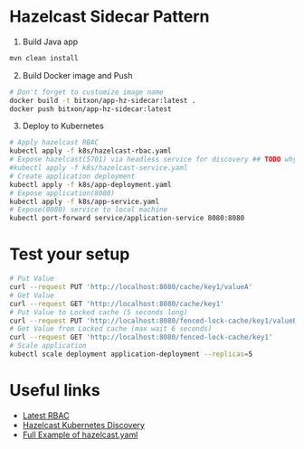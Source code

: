 # Hazelcast Sidecar Pattern

1. Build Java app
```bash
mvn clean install
```

2. Build Docker image and Push
```bash
# Don't forget to customize image name
docker build -t bitxon/app-hz-sidecar:latest .
docker push bitxon/app-hz-sidecar:latest
```

3. Deploy to Kubernetes
```bash
# Apply hazelcast RBAC
kubectl apply -f k8s/hazelcast-rbac.yaml
# Expose hazelcast(5701) via headless service for discovery ## TODO why we do NOT need it ???
#kubectl apply -f k8s/hazelcast-service.yaml
# Create application deployment
kubectl apply -f k8s/app-deployment.yaml
# Expose application(8080)
kubectl apply -f k8s/app-service.yaml
# Expose(8080) service to local machine
kubectl port-forward service/application-service 8080:8080
```


# Test your setup
```bash
# Put Value
curl --request PUT 'http://localhost:8080/cache/key1/valueA'
# Get Value
curl --request GET 'http://localhost:8080/cache/key1'
# Put Value to Locked cache (5 seconds long)
curl --request PUT 'http://localhost:8080/fenced-lock-cache/key1/valueB'
# Get Value from Locked cache (max wait 6 seconds)
curl --request GET 'http://localhost:8080/fenced-lock-cache/key1'
# Scale application
kubectl scale deployment application-deployment --replicas=5
```

# Useful links

- [Latest RBAC](https://raw.githubusercontent.com/hazelcast/hazelcast-kubernetes/master/rbac.yaml)
- [Hazelcast Kubernetes Discovery](https://github.com/hazelcast/hazelcast-kubernetes)
- [Full Example of hazelcast.yaml](https://github.com/hazelcast/hazelcast/blob/master/hazelcast/src/main/resources/hazelcast-full-example.yaml)
